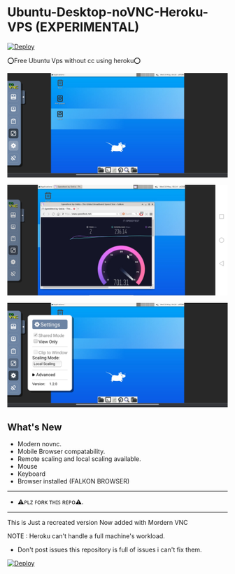 # Ubuntu-Desktop-noVNC-Heroku-VPS (EXPERIMENTAL)

[![Deploy](https://www.herokucdn.com/deploy/button.svg)](https://dashboard.heroku.com/new?template=https://github.com/Mr-Ghost001/Heroku-Vps)

⭕Free Ubuntu Vps without cc using heroku⭕

![1](https://github.com/Mr-Ghost001/Heroku-Vps/blob/main/vncimgs/Screenshot_20210519-094834.jpg)

![2](https://github.com/Mr-Ghost001/Heroku-Vps/blob/main/vncimgs/Screenshot_20210519_104452_com.brave.browser_nightly.jpg)

![3](https://github.com/Mr-Ghost001/Heroku-Vps/blob/main/vncimgs/Screenshot_20210519-094825.jpg)

## What's New
* Modern novnc.
* Mobile Browser compatability.
* Remote scaling and local scaling available.
* Mouse
* Keyboard
* Browser installed (FALKON BROWSER)

___
- ⚠️ᴘʟᴢ ꜰᴏʀᴋ ᴛʜɪꜱ ʀᴇᴘᴏ⚠️.
___


This is Just a recreated version Now added with Mordern VNC 

NOTE : Heroku can't handle a full machine's workload.

* Don't post issues this repository is full of issues i can't fix them.

[![Deploy](https://www.herokucdn.com/deploy/button.svg)](https://dashboard.heroku.com/new?template=https://github.com/Mr-Ghost001/Heroku-Vps)
